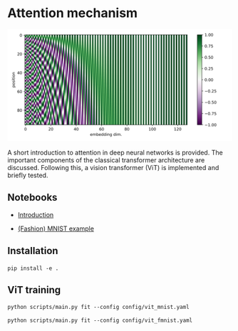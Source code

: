 # Attention mechanism

![Sinusoidal encoding of spatial positions or times](assets/sinusoidal.svg "Sinusoidal encoding")

A short introduction to attention in deep neural networks is provided.
The important components of the classical transformer architecture are discussed.
Following this, a vision transformer (ViT) is implemented and briefly tested.


## Notebooks

- [Introduction](notebooks/intro.ipynb)

- [(Fashion) MNIST example](notebooks/vit.ipynb)


## Installation

```
pip install -e .
```


## ViT training

```
python scripts/main.py fit --config config/vit_mnist.yaml
```

```
python scripts/main.py fit --config config/vit_fmnist.yaml
```

